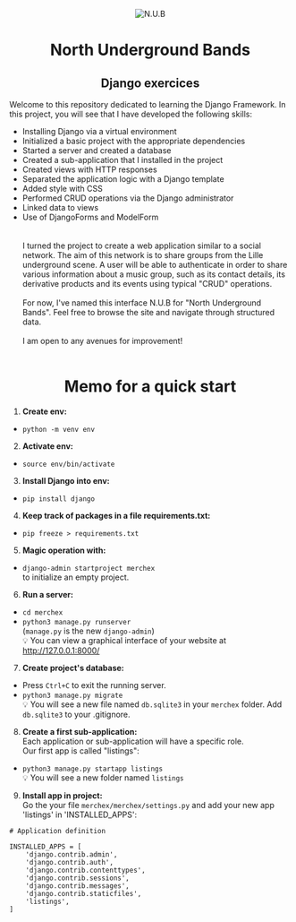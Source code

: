 <p align="center">
<img src="https://i.postimg.cc/XvHcvShj/NUB-logo.png" alt="N.U.B"/></p>

<div align="center">

# North Underground Bands

## Django exercices
</div>

Welcome to this repository dedicated to learning the Django Framework.
In this project, you will see that I have developed the following skills:
- Installing Django via a virtual environment
- Initialized a basic project with the appropriate dependencies
- Started a server and created a database
- Created a sub-application that I installed in the project
- Created views with HTTP responses
- Separated the application logic with a Django template
- Added style with CSS
- Performed CRUD operations via the Django administrator
- Linked data to views
- Use of DjangoForms and ModelForm
<br><br><br>
I turned the project to create a web application similar to a social network.
The aim of this network is to share groups from the Lille underground scene.
A user will be able to authenticate in order to share various information about a music group, such as its contact details, its derivative products and its events using typical "CRUD" operations.<br><br>
For now, I've named this interface N.U.B for "North Underground Bands".
Feel free to browse the site and navigate through structured data.<br><br>
I am open to any avenues for improvement!
<br><br>
<div align="center">

# Memo for a quick start
</div>

1. <strong>Create env:</strong><br>
- `python -m venv env`

2. <strong>Activate env:</strong><br>
- `source env/bin/activate`

3. <strong>Install Django into env:</strong><br>
- `pip install django`

4. <strong>Keep track of packages in a file requirements.txt:</strong><br>
- `pip freeze > requirements.txt`

5. <strong>Magic operation with:</strong><br>
- `django-admin startproject merchex`
<br>to initialize an empty project.

6. <strong>Run a server:</strong><br>
- `cd merchex`<br>
- `python3 manage.py runserver`<br>
(`manage.py` is the new `django-admin`)<br>
💡 You can view a graphical interface of your website at http://127.0.0.1:8000/

7. <strong>Create project's database:</strong><br>
- Press `Ctrl+C` to exit the running server.
- `python3 manage.py migrate`<br>
💡 You will see a new file named `db.sqlite3` in your `merchex` folder. Add `db.sqlite3` to your .gitignore.

8. <strong>Create a first sub-application:</strong><br>
Each application or sub-application will have a specific role.<br>
Our first app is called "listings":<br>
- `python3 manage.py startapp listings`<br>
💡 You will see a new folder named `listings`

9. <strong>Install app in project:</strong><br>
Go the your file `merchex/merchex/settings.py` and add your new app 'listings' in 'INSTALLED_APPS':
```
# Application definition

INSTALLED_APPS = [
    'django.contrib.admin',
    'django.contrib.auth',
    'django.contrib.contenttypes',
    'django.contrib.sessions',
    'django.contrib.messages',
    'django.contrib.staticfiles',
    'listings',
]
```